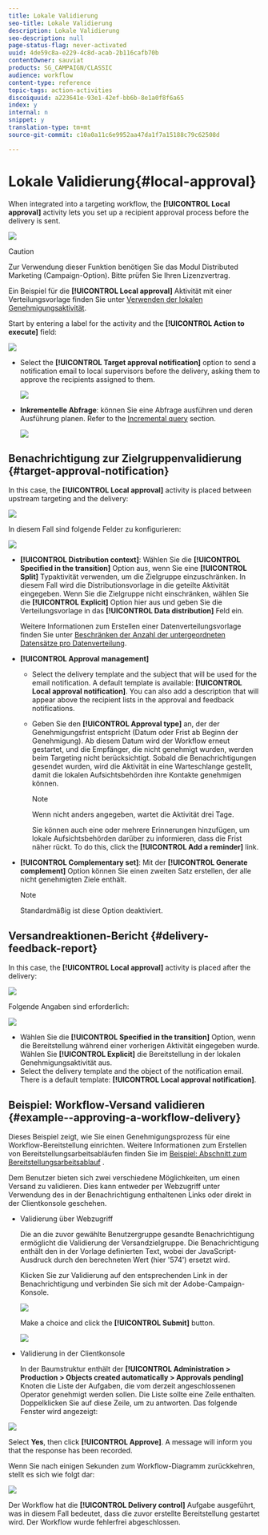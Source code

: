```yaml
---
title: Lokale Validierung
seo-title: Lokale Validierung
description: Lokale Validierung
seo-description: null
page-status-flag: never-activated
uuid: 4de59c8a-e229-4c8d-acab-2b116cafb70b
contentOwner: sauviat
products: SG_CAMPAIGN/CLASSIC
audience: workflow
content-type: reference
topic-tags: action-activities
discoiquuid: a223641e-93e1-42ef-bb6b-8e1a0f8f6a65
index: y
internal: n
snippet: y
translation-type: tm+mt
source-git-commit: c10a0a11c6e9952aa47da1f7a15188c79c62508d

---
```



# Lokale Validierung{#local-approval}

When integrated into a targeting workflow, the **[!UICONTROL Local approval]** activity lets you set up a recipient approval process before the delivery is sent.

![](assets/local_validation_0.png)

>[!CAUTION]
>
>Zur Verwendung dieser Funktion benötigen Sie das Modul Distributed Marketing (Campaign-Option). Bitte prüfen Sie Ihren Lizenzvertrag.

Ein Beispiel für die **[!UICONTROL Local approval]** Aktivität mit einer Verteilungsvorlage finden Sie unter [Verwenden der lokalen Genehmigungsaktivität](../../workflow/using/using-the-local-approval-activity.md).

Start by entering a label for the activity and the **[!UICONTROL Action to execute]** field:

![](assets/local_validation_1.png)

* Select the **[!UICONTROL Target approval notification]** option to send a notification email to local supervisors before the delivery, asking them to approve the recipients assigned to them.

   ![](assets/local_validation_intro_2.png)

* **Inkrementelle Abfrage**: können Sie eine Abfrage ausführen und deren Ausführung planen. Refer to the [Incremental query](../../workflow/using/incremental-query.md) section.

   ![](assets/local_validation_intro_3.png)

## Benachrichtigung zur Zielgruppenvalidierung {#target-approval-notification}

In this case, the **[!UICONTROL Local approval]** activity is placed between upstream targeting and the delivery:

![](assets/local_validation_2.png)

In diesem Fall sind folgende Felder zu konfigurieren:

![](assets/local_validation_3.png)

* **[!UICONTROL Distribution context]**: Wählen Sie die **[!UICONTROL Specified in the transition]** Option aus, wenn Sie eine **[!UICONTROL Split]** Typaktivität verwenden, um die Zielgruppe einzuschränken. In diesem Fall wird die Distributionsvorlage in die geteilte Aktivität eingegeben. Wenn Sie die Zielgruppe nicht einschränken, wählen Sie die **[!UICONTROL Explicit]** Option hier aus und geben Sie die Verteilungsvorlage in das **[!UICONTROL Data distribution]** Feld ein.

   Weitere Informationen zum Erstellen einer Datenverteilungsvorlage finden Sie unter [Beschränken der Anzahl der untergeordneten Datensätze pro Datenverteilung](../../workflow/using/split.md#limiting-the-number-of-subset-records-per-data-distribution).

* **[!UICONTROL Approval management]**

   * Select the delivery template and the subject that will be used for the email notification. A default template is available: **[!UICONTROL Local approval notification]**. You can also add a description that will appear above the recipient lists in the approval and feedback notifications.
   * Geben Sie den **[!UICONTROL Approval type]** an, der der Genehmigungsfrist entspricht (Datum oder Frist ab Beginn der Genehmigung). Ab diesem Datum wird der Workflow erneut gestartet, und die Empfänger, die nicht genehmigt wurden, werden beim Targeting nicht berücksichtigt. Sobald die Benachrichtigungen gesendet wurden, wird die Aktivität in eine Warteschlange gestellt, damit die lokalen Aufsichtsbehörden ihre Kontakte genehmigen können.

      >[!NOTE]
      >
      >Wenn nicht anders angegeben, wartet die Aktivität drei Tage.

      Sie können auch eine oder mehrere Erinnerungen hinzufügen, um lokale Aufsichtsbehörden darüber zu informieren, dass die Frist näher rückt. To do this, click the **[!UICONTROL Add a reminder]** link.

* **[!UICONTROL Complementary set]**: Mit der **[!UICONTROL Generate complement]** Option können Sie einen zweiten Satz erstellen, der alle nicht genehmigten Ziele enthält.

   >[!NOTE]
   >
   >Standardmäßig ist diese Option deaktiviert.

## Versandreaktionen-Bericht {#delivery-feedback-report}

In this case, the **[!UICONTROL Local approval]** activity is placed after the delivery:

![](assets/local_validation_4.png)

Folgende Angaben sind erforderlich:

![](assets/local_validation_workflow_4.png)

* Wählen Sie die **[!UICONTROL Specified in the transition]** Option, wenn die Bereitstellung während einer vorherigen Aktivität eingegeben wurde. Wählen Sie **[!UICONTROL Explicit]** die Bereitstellung in der lokalen Genehmigungsaktivität aus.
* Select the delivery template and the object of the notification email. There is a default template: **[!UICONTROL Local approval notification]**.

## Beispiel: Workflow-Versand validieren {#example--approving-a-workflow-delivery}

Dieses Beispiel zeigt, wie Sie einen Genehmigungsprozess für eine Workflow-Bereitstellung einrichten. Weitere Informationen zum Erstellen von Bereitstellungsarbeitsabläufen finden Sie im [Beispiel: Abschnitt zum Bereitstellungsarbeitsablauf](../../workflow/using/delivery.md#example--delivery-workflow) .

Dem Benutzer bieten sich zwei verschiedene Möglichkeiten, um einen Versand zu validieren. Dies kann entweder per Webzugriff unter Verwendung des in der Benachrichtigung enthaltenen Links oder direkt in der Clientkonsole geschehen.

* Validierung über Webzugriff

   Die an die zuvor gewählte Benutzergruppe gesandte Benachrichtigung ermöglicht die Validierung der Versandzielgruppe. Die Benachrichtigung enthält den in der Vorlage definierten Text, wobei der JavaScript-Ausdruck durch den berechneten Wert (hier &#39;574&#39;) ersetzt wird.

   Klicken Sie zur Validierung auf den entsprechenden Link in der Benachrichtigung und verbinden Sie sich mit der Adobe-Campaign-Konsole.

   ![](assets/new-workflow-valid-webaccess.png)

   Make a choice and click the **[!UICONTROL Submit]** button.

   ![](assets/new-workflow-valid-webaccess-confirm.png)

* Validierung in der Clientkonsole

   In der Baumstruktur enthält der **[!UICONTROL Administration > Production > Objects created automatically > Approvals pending]** Knoten die Liste der Aufgaben, die vom derzeit angeschlossenen Operator genehmigt werden sollen. Die Liste sollte eine Zeile enthalten. Doppelklicken Sie auf diese Zeile, um zu antworten. Das folgende Fenster wird angezeigt:

![](assets/new-workflow-7.png)

Select **Yes**, then click **[!UICONTROL Approve]**. A message will inform you that the response has been recorded.

Wenn Sie nach einigen Sekunden zum Workflow-Diagramm zurückkehren, stellt es sich wie folgt dar:

![](assets/new-workflow-8.png)

Der Workflow hat die **[!UICONTROL Delivery control]** Aufgabe ausgeführt, was in diesem Fall bedeutet, dass die zuvor erstellte Bereitstellung gestartet wird. Der Workflow wurde fehlerfrei abgeschlossen.
